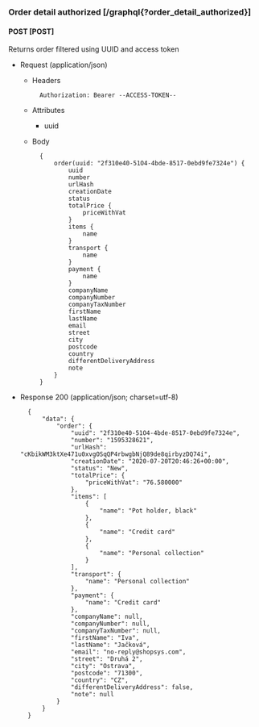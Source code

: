### Order detail authorized [/graphql{?order_detail_authorized}]

#### POST [POST]

Returns order filtered using UUID and access token

- Request (application/json)

    - Headers

            Authorization: Bearer --ACCESS-TOKEN--

    - Attributes

        - uuid

    - Body

            {
                order(uuid: "2f310e40-51O4-4bde-8517-0ebd9fe7324e") {
                    uuid
                    number
                    urlHash
                    creationDate
                    status
                    totalPrice {
                        priceWithVat
                    }
                    items {
                        name
                    }
                    transport {
                        name
                    }
                    payment {
                        name
                    }
                    companyName
                    companyNumber
                    companyTaxNumber
                    firstName
                    lastName
                    email
                    street
                    city
                    postcode
                    country
                    differentDeliveryAddress
                    note
                }
            }

- Response 200 (application/json; charset=utf-8)

        {
            "data": {
                "order": {
                    "uuid": "2f310e40-51O4-4bde-8517-0ebd9fe7324e",
                    "number": "1595328621",
                    "urlHash": "cKbikWM3ktXe471u0xvgOSqQP4rbwgbNjQ89de8qirbyzDQ74i",
                    "creationDate": "2020-07-20T20:46:26+00:00",
                    "status": "New",
                    "totalPrice": {
                        "priceWithVat": "76.580000"
                    },
                    "items": [
                        {
                            "name": "Pot holder, black"
                        },
                        {
                            "name": "Credit card"
                        },
                        {
                            "name": "Personal collection"
                        }
                    ],
                    "transport": {
                        "name": "Personal collection"
                    },
                    "payment": {
                        "name": "Credit card"
                    },
                    "companyName": null,
                    "companyNumber": null,
                    "companyTaxNumber": null,
                    "firstName": "Iva",
                    "lastName": "Jačková",
                    "email": "no-reply@shopsys.com",
                    "street": "Druhá 2",
                    "city": "Ostrava",
                    "postcode": "71300",
                    "country": "CZ",
                    "differentDeliveryAddress": false,
                    "note": null
                }
            }
        }
